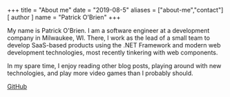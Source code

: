+++
title = "About me"
date = "2019-08-5"
aliases = ["about-me","contact"]
[ author ]
  name = "Patrick O'Brien"
+++

My name is Patrick O'Brien. I am a software engineer at a development company in Milwaukee, WI. There, I work as the lead of a small team to develop SaaS-based products using the .NET Framework and modern web development technologies, most recently tinkering with web components.

In my spare time, I enjoy reading other blog posts, playing around with new technologies, and play more video games than I probably should.

[GitHub](https://github.com/p-ob/)
